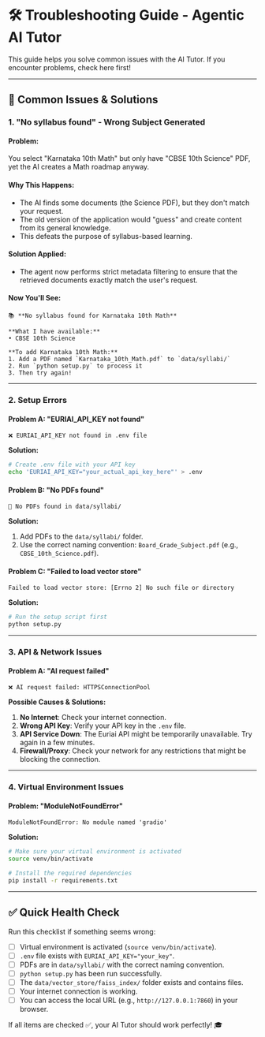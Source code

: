 # 🛠️ Troubleshooting Guide - Agentic AI Tutor

This guide helps you solve common issues with the AI Tutor. If you encounter problems, check here first!

---

## 🚨 Common Issues & Solutions

### 1. **"No syllabus found" - Wrong Subject Generated**

#### **Problem:**
You select "Karnataka 10th Math" but only have "CBSE 10th Science" PDF, yet the AI creates a Math roadmap anyway.

#### **Why This Happens:**
- The AI finds some documents (the Science PDF), but they don't match your request.
- The old version of the application would "guess" and create content from its general knowledge.
- This defeats the purpose of syllabus-based learning.

#### **Solution Applied:**
- The agent now performs strict metadata filtering to ensure that the retrieved documents exactly match the user's request.

#### **Now You'll See:**
```
📚 **No syllabus found for Karnataka 10th Math**

**What I have available:**
• CBSE 10th Science

**To add Karnataka 10th Math:**
1. Add a PDF named `Karnataka_10th_Math.pdf` to `data/syllabi/`
2. Run `python setup.py` to process it
3. Then try again!
```

---

### 2. **Setup Errors**

#### **Problem A: "EURIAI_API_KEY not found"**
```
❌ EURIAI_API_KEY not found in .env file
```

**Solution:**
```bash
# Create .env file with your API key
echo 'EURIAI_API_KEY="your_actual_api_key_here"' > .env
```

#### **Problem B: "No PDFs found"**
```
📁 No PDFs found in data/syllabi/
```

**Solution:**
1.  Add PDFs to the `data/syllabi/` folder.
2.  Use the correct naming convention: `Board_Grade_Subject.pdf` (e.g., `CBSE_10th_Science.pdf`).

#### **Problem C: "Failed to load vector store"**
```
Failed to load vector store: [Errno 2] No such file or directory
```

**Solution:**
```bash
# Run the setup script first
python setup.py
```

---

### 3. **API & Network Issues**

#### **Problem A: "AI request failed"**
```
❌ AI request failed: HTTPSConnectionPool
```

**Possible Causes & Solutions:**
1.  **No Internet**: Check your internet connection.
2.  **Wrong API Key**: Verify your API key in the `.env` file.
3.  **API Service Down**: The Euriai API might be temporarily unavailable. Try again in a few minutes.
4.  **Firewall/Proxy**: Check your network for any restrictions that might be blocking the connection.

---

### 4. **Virtual Environment Issues**

#### **Problem: "ModuleNotFoundError"**
```
ModuleNotFoundError: No module named 'gradio'
```

**Solution:**
```bash
# Make sure your virtual environment is activated
source venv/bin/activate

# Install the required dependencies
pip install -r requirements.txt
```

---

## ✅ **Quick Health Check**

Run this checklist if something seems wrong:

- [ ] Virtual environment is activated (`source venv/bin/activate`).
- [ ] `.env` file exists with `EURIAI_API_KEY="your_key"`.
- [ ] PDFs are in `data/syllabi/` with the correct naming convention.
- [ ] `python setup.py` has been run successfully.
- [ ] The `data/vector_store/faiss_index/` folder exists and contains files.
- [ ] Your internet connection is working.
- [ ] You can access the local URL (e.g., `http://127.0.0.1:7860`) in your browser.

If all items are checked ✅, your AI Tutor should work perfectly! 🎓
